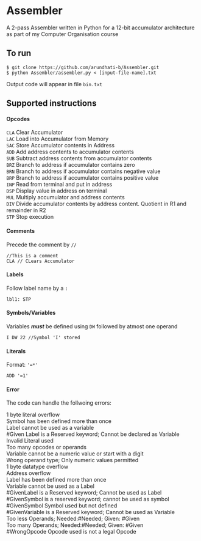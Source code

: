 # Assembler
A 2-pass Assembler written in Python for a 12-bit accumulator architecture as part of my Computer Organisation course

## To run
```
$ git clone https://github.com/arundhati-b/Assembler.git
$ python Assembler/assembler.py < [input-file-name].txt
```
Output code will appear in file `bin.txt`

## Supported instructions

#### Opcodes
`CLA` Clear Accumulator  
`LAC` Load into Accumulator from Memory  
`SAC` Store Accumulator contents in Address  
`ADD` Add address contents to accumulator contents  
`SUB` Subtract address contents from accumulator contents  
`BRZ` Branch to address if accumulator contains zero  
`BRN` Branch to address if accumulator contains negative value  
`BRP` Branch to address if accumulator contains positive value  
`INP` Read from terminal and put in address  
`DSP` Display value in address on terminal  
`MUL` Multiply accumulator and address contents  
`DIV` Divide accumulator contents by address content. Quotient in R1 and remainder in R2  
`STP` Stop execution  

#### Comments
Precede the comment by `//`
```
//This is a comment
CLA // CLears Accumulator
```

#### Labels
Follow label name by a `:`
```
lbl1: STP
```

#### Symbols/Variables
Variables ***must*** be defined using `DW` followed by atmost one operand
```
I DW 22 //Symbol 'I' stored
```

#### Literals
Format: `'=*'`
```
ADD '=1'
```
#### Error
The code can handle the follwoing errors:  

1 byte literal overflow  
Symbol has been defined more than once  
Label cannot be used as a variable  
#Given Label is a Reserved keyword; Cannot be declared as Variable  
Invalid Literal used  
Too many opcodes or operands  
Variable cannot be a numeric value or start with a digit  
Wrong operand type; Only numeric values permitted  
1 byte datatype overflow  
Address overflow  
Label has been defined more than once  
Variable cannot be used as a Label  
#GivenLabel is a Reserved keyword; Cannot be used as Label  
#GivenSymbol is a reserved keyword; cannot be used as symbol  
#GivenSymbol Symbol used but not defined  
#GivenVariable is a Reserved keyword; Cannot be used as Variable  
Too less Operands; Needed:#Needed; Given: #Given  
Too many Operands; Needed:#Needed; Given: #Given  
#WrongOpcode Opcode used is not a legal Opcode  


